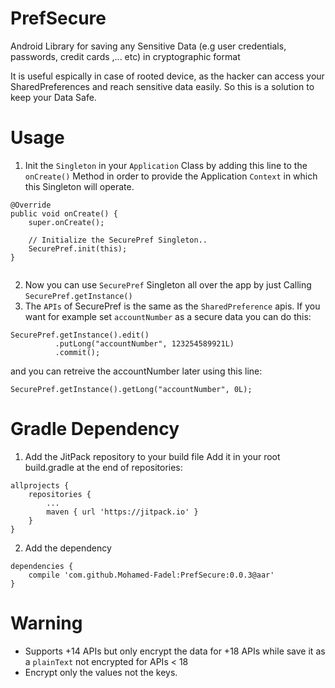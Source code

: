 # PrefSecure
Android Library for saving any Sensitive Data  (e.g user credentials, passwords, credit cards ,... etc) in cryptographic format

It is useful espically in case of rooted device, as the hacker can access your SharedPreferences and reach sensitive data easily. So this is a solution to keep your Data Safe.


# Usage
1. Init the `Singleton` in your `Application` Class by adding this line to the `onCreate()` Method in order to provide
   the Application `Context` in which this Singleton will operate.
```
@Override
public void onCreate() {
    super.onCreate();

    // Initialize the SecurePref Singleton..
    SecurePref.init(this);
}
  
```

2. Now you can use `SecurePref` Singleton all over the app by just Calling `SecurePref.getInstance()`
3. The `APIs` of SecurePref is the same as the `SharedPreference` apis. If you want for example set `accountNumber` as 
   a secure data you can do this:
```
SecurePref.getInstance().edit()
          .putLong("accountNumber", 123254589921L)
          .commit();
```
   and you can retreive the accountNumber later using this line:
```
SecurePref.getInstance().getLong("accountNumber", 0L);
```

# Gradle Dependency
1. Add the JitPack repository to your build file
   Add it in your root build.gradle at the end of repositories:
```
allprojects {
	repositories {
		...
		maven { url 'https://jitpack.io' }
	}
}
```
2. Add the dependency
```
dependencies {
	compile 'com.github.Mohamed-Fadel:PrefSecure:0.0.3@aar'
}
```

# Warning
- Supports +14 APIs but only encrypt the data for +18 APIs while save it as a `plainText` not encrypted for APIs < 18
- Encrypt only the values not the keys.
